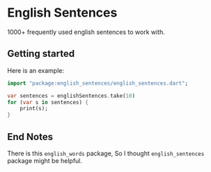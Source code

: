 <!-- 
This README describes the package. If you publish this package to pub.dev,
this README's contents appear on the landing page for your package.

For information about how to write a good package README, see the guide for
[writing package pages](https://dart.dev/guides/libraries/writing-package-pages). 

For general information about developing packages, see the Dart guide for
[creating packages](https://dart.dev/guides/libraries/create-library-packages)
and the Flutter guide for
[developing packages and plugins](https://flutter.dev/developing-packages). 
-->

# English Sentences

1000+ frequently used english sentences to work with.

## Getting started

Here is an example:

```dart
import "package:english_sentences/english_sentences.dart";

var sentences = englishSentences.take(10)
for (var s in sentences) {
    print(s);
}
```

## End Notes

There is this `english_words` package, So I thought `english_sentences` package might be helpful.